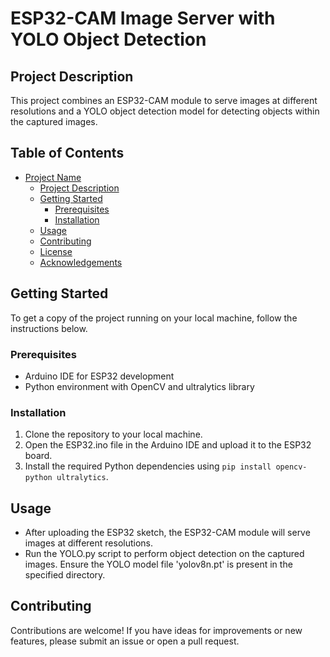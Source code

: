 # ESP32-CAM Image Server with YOLO Object Detection

## Project Description
This project combines an ESP32-CAM module to serve images at different resolutions and a YOLO object detection model for detecting objects within the captured images.

## Table of Contents
- [Project Name](#project-name)
  - [Project Description](#project-description)
  - [Getting Started](#getting-started)
    - [Prerequisites](#prerequisites)
    - [Installation](#installation)
  - [Usage](#usage)
  - [Contributing](#contributing)
  - [License](#license)
  - [Acknowledgements](#acknowledgements)

## Getting Started
To get a copy of the project running on your local machine, follow the instructions below.

### Prerequisites
- Arduino IDE for ESP32 development
- Python environment with OpenCV and ultralytics library

### Installation
1. Clone the repository to your local machine.
2. Open the ESP32.ino file in the Arduino IDE and upload it to the ESP32 board.
3. Install the required Python dependencies using `pip install opencv-python ultralytics`.

## Usage
- After uploading the ESP32 sketch, the ESP32-CAM module will serve images at different resolutions.
- Run the YOLO.py script to perform object detection on the captured images. Ensure the YOLO model file 'yolov8n.pt' is present in the specified directory.

## Contributing
Contributions are welcome! If you have ideas for improvements or new features, please submit an issue or open a pull request.
